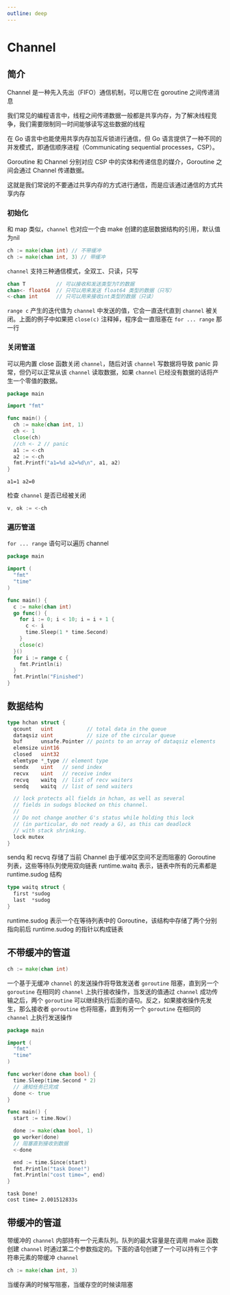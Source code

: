 ```yaml
---
outline: deep
---
```


# Channel

## 简介

Channel 是一种先入先出（FIFO）通信机制，可以用它在 goroutine 之间传递消息

我们常见的编程语言中，线程之间传递数据一般都是共享内存，为了解决线程竞争，我们需要限制同一时间能够读写这些数据的线程

在 Go 语言中也能使用共享内存加互斥锁进行通信，但 Go 语言提供了一种不同的并发模式，即通信顺序进程（Communicating sequential processes，CSP）。

Goroutine 和 Channel 分别对应 CSP 中的实体和传递信息的媒介，Goroutine 之间会通过 Channel 传递数据。

这就是我们常说的不要通过共享内存的方式进行通信，而是应该通过通信的方式共享内存

### 初始化

和 map 类似，`channel` 也对应一个由 make 创建的底层数据结构的引用，默认值为nil

```go
ch := make(chan int) // 不带缓冲
ch := make(chan int, 3) // 带缓冲
```

`channel` 支持三种通信模式，全双工、只读，只写

```go
chan T          // 可以接收和发送类型为T的数据
chan<- float64  // 只可以用来发送 float64 类型的数据（只写）
<-chan int      // 只可以用来接收int类型的数据（只读）
```

`range c` 产生的迭代值为 `channel` 中发送的值，它会一直迭代直到 `channel` 被关闭。上面的例子中如果把 `close(c)` 注释掉，程序会一直阻塞在 `for ... range` 那一行

### 关闭管道

可以用内置 close 函数关闭 `channel`，随后对该 `channel` 写数据将导致 panic 异常，但仍可以正常从该 `channel` 读取数据，如果 `channel` 已经没有数据的话将产生一个零值的数据。

```go
package main

import "fmt"

func main() {
  ch := make(chan int, 1)
  ch <- 1
  close(ch)
  //ch <- 2 // panic
  a1 := <-ch
  a2 := <-ch
  fmt.Printf("a1=%d a2=%d\n", a1, a2)
}
```

```shell
a1=1 a2=0
```

检查 `channel` 是否已经被关闭

```go
v, ok := <-ch
```

### 遍历管道

`for ... range` 语句可以遍历 channel

```go
package main

import (
  "fmt"
  "time"
)

func main() {
  c := make(chan int)
  go func() {
    for i := 0; i < 10; i = i + 1 {
      c <- i
      time.Sleep(1 * time.Second)
    }
    close(c)
  }()
  for i := range c {
    fmt.Println(i)
  }
  fmt.Println("Finished")
}
```

## 数据结构

```go
type hchan struct {
  qcount   uint           // total data in the queue
  dataqsiz uint           // size of the circular queue
  buf      unsafe.Pointer // points to an array of dataqsiz elements
  elemsize uint16
  closed   uint32
  elemtype *_type // element type
  sendx    uint   // send index
  recvx    uint   // receive index
  recvq    waitq  // list of recv waiters
  sendq    waitq  // list of send waiters

  // lock protects all fields in hchan, as well as several
  // fields in sudogs blocked on this channel.
  //
  // Do not change another G's status while holding this lock
  // (in particular, do not ready a G), as this can deadlock
  // with stack shrinking.
  lock mutex
}
```

sendq 和 recvq 存储了当前 Channel 由于缓冲区空间不足而阻塞的 Goroutine 列表，这些等待队列使用双向链表 runtime.waitq 表示，链表中所有的元素都是 runtime.sudog 结构

```go
type waitq struct {
  first *sudog
  last  *sudog
}
```

runtime.sudog 表示一个在等待列表中的 Goroutine，该结构中存储了两个分别指向前后 runtime.sudog 的指针以构成链表

## 不带缓冲的管道

```go
ch := make(chan int)
```

一个基于无缓冲 `channel` 的发送操作将导致发送者 `goroutine` 阻塞，直到另一个 `goroutine` 在相同的 `channel` 上执行接收操作，当发送的值通过 `channel` 成功传输之后，两个 `goroutine` 可以继续执行后面的语句。反之，如果接收操作先发生，那么接收者 `goroutine` 也将阻塞，直到有另一个 `goroutine` 在相同的 `channel` 上执行发送操作

```go
package main

import (
  "fmt"
  "time"
)

func worker(done chan bool) {
  time.Sleep(time.Second * 2)
  // 通知任务已完成
  done <- true
}

func main() {
  start := time.Now()

  done := make(chan bool, 1)
  go worker(done)
  // 阻塞直到接收到数据
  <-done

  end := time.Since(start)
  fmt.Println("task Done!")
  fmt.Println("cost time=", end)
}
```

```shell
task Done!
cost time= 2.001512833s
```

## 带缓冲的管道

带缓冲的 `channel` 内部持有一个元素队列。队列的最大容量是在调用 make 函数创建 `channel` 时通过第二个参数指定的。下面的语句创建了一个可以持有三个字符串元素的带缓冲 `channel`

```go
ch := make(chan int, 3)
```

当缓存满的时候写阻塞，当缓存空的时候读阻塞
